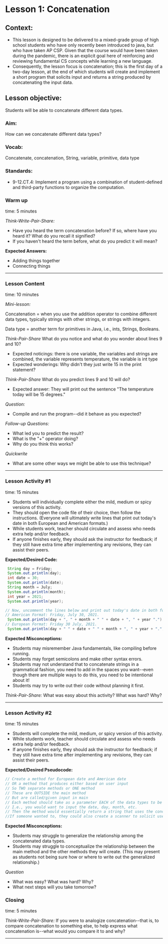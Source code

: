 # Lesson 1: Concatenation

## Context:
- This lesson is designed to be delivered to a mixed-grade group of high school students who have only recently been introduced to java, but who have taken AP CSP. Given that the course would have been taken during the pandemic, there is an explicit goal here of reinforcing and reviewing fundamental CS concepts while learning a new language.  
- Consequently, the lesson focus is concatenation; this is the first day of a two-day lesson, at the end of which students will create and implement a short program that solicits input and returns a string produced by concatenating the input data.

## Lesson objective:
Students will be able to concatenate different data types.  

### Aim:
How can we concatenate different data types?

### Vocab:
Concatenate, concatenation, String, variable, primitive, data type

### Standards:
- 9-12.CT.4: Implement a program using a combination of student-defined and third-party functions to organize the computation.

### Warm up
time: 5 minutes

*Think-Write-Pair-Share:*
- Have you heard the term concatenation before? If so, where have you heard it? What do you recall it signified?
- If you haven't heard the term before, what do you predict it will mean?

**Expected Answers:**
- Adding things together
- Connecting things 

---

### Lesson Content
time: 10 minutes

*Mini-lesson:*

Concatenation = when you use the addition operator to combine different data types, typically strings with other strings, or strings with integers.

Data type = another term for primitives in Java, i.e., ints, Strings, Booleans.

*Think-Pair-Share* What do you notice and what do you wonder about lines 9 and 10?
- Expected noticings: there is one variable, the variables and strings are combined, the variable represents temperature, the variable is int type
- Expected wonderings: Why didn't they just write 15 in the print statement?

*Think-Pair-Share* What do you predict lines 9 and 10 will do?
- Expected answer: They will print out the sentence "The temperature today will be 15 degrees."

*Question:*
- Compile and run the program--did it behave as you expected?

*Follow-up Questions:*
- What led you to predict the result?
- What is the "+" operator doing?
- Why do you think this works?

*Quickwrite*
- What are some other ways we might be able to use this technique?

---

### Lesson Activity #1
time: 15 minutes

- Students will individually complete either the mild, medium or spicy versions of this activity.
- They should open the code file of their choice, then follow the instructions. (Everyone will ultimately write lines that print out today's date in both European and American formats.)
- While students work, teacher should circulate and assess who needs extra help and/or feedback.
- If anyone finishes early, they should ask the instructor for feedback; if they still have extra time after implementing any revisions, they can assist their peers.

**Expected/Desired Code:**
```java
 String day = Friday;
 System.out.println(day);
 int date = 30;
 System.out.println(date);
 String month = July;
 System.out.println(month);
 int year = 2021;
 System.out.println(year);

// Now, uncomment the lines below and print out today's date in both formats!
// American Format: Friday, July 30, 2021.
 System.out.println(day + ", " + month + " " + date + ", " + year ".");
// European Format: Friday 30 July, 2021.
 System.out.println(day + " " + date + " " + month + ", " + year + ".");
```

**Expected Misconceptions:**
- Students may misremember Java fundamentals, like compiling before running.
- Students may forget semicolons and make other syntax errors.
- Students may not understand that to concatenate strings in a grammatical fashion, you need to add in the spaces you want--even though there are multiple ways to do this, you need to be intentional about it!
- Students may try to write out their code without planning it first.

*Think-Pair-Share:*
What was easy about this activity? What was hard? Why?

---

### Lesson Activity #2
time: 15 minutes

- Students will complete the mild, medium, or spicy version of this activity.
- While students work, teacher should circulate and assess who needs extra help and/or feedback.
- If anyone finishes early, they should ask the instructor for feedback; if they still have extra time after implementing any revisions, they can assist their peers.

**Expected/Desired Pseudocode:**
```Java
// Create a method for European date and American date
// OR a method that produces either based on user input
// So TWO separate methods or ONE method
// These are OUTSIDE the main method
// But are called/given input in main
// Each method should take as a parameter EACH of the data types to be concatenated.
// I.e., you would want to input the date, day, month, etc.
// Then the method would essentially return a string that uses the concatenated string in activity 1 as a template.
//If someone wanted to, they could also create a scanner to solicit user input. (This is going to be an extension activity tomorrow.)
```

**Expected Misconceptions:**
- Students may struggle to generalize the relationship among the concatenated data types.
- Students may struggle to conceptualize the relationship between the main method and the other methods they will create. (This may present as students not being sure how or where to write out the generalized relationship.)

*Question*
- What was easy? What was hard? Why?
- What next steps will you take tomorrow?

### Closing
time: 5 minutes

*Think-Write-Pair-Share:*
If you were to analogize concatenation--that is, to compare concatenation to something else, to help express what concatenation is--what would you compare it to and why?

---
